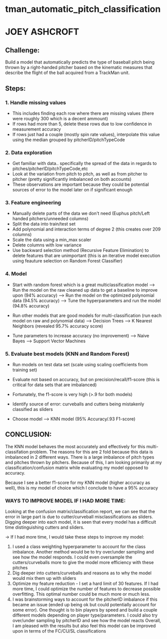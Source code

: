 # tman_automatic_pitch_classification
# JOEY ASHCROFT

## Challenge:
Build a model that automatically predicts the type of baseball pitch being thrown by a right-handed pitcher based on the kinematic measures that describe the flight of the ball acquired from a TrackMan unit. 

## Steps:
### 1. Handle missing values
- This includes finding each row where there are missing values (there were roughly 300 which is a decent ammount)
- If rows had more than 5, delete these rows due to low confidence in measurement accuracy
- If rows just had a couple (mostly spin rate values), interpolate this value using the median grouped by pitcherID/pitchTypeCode


### 2. Data exploration
- Get familiar with data.. specifically the spread of the data in regards to pitches/pitcherID/pitchTypeCode,etc
- Look at the variation from pitch to pitch, as well as from pitcher to pitcher (pretty significantly imbalanced on both accounts)
- These observations are important because they could be potential sources of error to the model later on if significant enough


### 3. Feature engineering
- Manually delete parts of the data we don't need (Euphus pitch/Left handed pitchers/unneeded columns)
- Split the data into train/test set
- Add polynomial and interaction terms of degree 2 (this creates over 209 columns)
- Scale the data using a min_max scaler
- Delete columns with low variance
- Use backward selection method (Recursive Feature Elimination) to delete features that are unimportant (this is an iterative model      execution using feauture selection on Random Forest Classifier)


### 4. Model
- Start with random forest which is a great multiclassification model
--> Run the model on the raw cleaned up data to get a baseline to improve upon (94% accuracy)
--> Run the model on the optimized polynomial data (94.5% accuracy)
--> Tune the hyperparameters and run the model (94.8% accuracy)

- Run other models that are good models for multi-classification (run each model on raw and polynomial data)
--> Decision Trees
--> K Nearest Neighbors (revealed 95.7% accuracy score)
- Tune parameters to increase accuracy (no improvement)
--> Naive Bayes
--> Support Vector Machines


### 5. Evaluate best models (KNN and Random Forest)
- Run models on test data set (scale using scaling coefficients from training set)
- Evaluate not based on accuracy, but on precision/recall/f1-score (this is critical for data sets that are imbalanced)
- Fortunately, the f1-score is very high (>.9 for both models)
- Identify source of error: curveballs and cutters being mistakenly classified as sliders

- Choose model --> KNN model (95% Accuracy/.93 F1-score)




## CONCLUSION:
The KNN model behaves the most accurately and effectively for this multi-classifation problem. The reasons for this are 2 fold because this data is imbalanced in 2 different ways. There is a large imbalance of pitch types and pitches thrown by pitchers. Because of this, I am looking primarily at my classification/confusion matrix while evaluating my model opposed to accuracy.

Because I see a better f1-score for my KNN model (higher accuracy as well), this is my model of choice which I conclude to have a 95% accuracy


### WAYS TO IMPROVE MODEL IF I HAD MORE TIME:
Looking at the confusion matrix/classification report, we can see that the error in large part is due to cutter/curveball misclassifications as sliders. Digging deeper into each model, it is seen that every model has a difficult time distinguishing cutters and sliders.

-> If I had more time, I would take these steps to improve my model:

1. I used a class weighting hyperparameter to account for the class imbalance. Another method would be to try over/under sampling and see how the model responds. I could even oversample the cutters/curveballs more to give the model more efficiency with these pitches
2. Dig deeper into cutters/curveballs and reasons as to why the model would mix them up with sliders
3. Optimize my feature reduction - I set a hard limit of 30 features. If I had more time, I could optimize the number of features to decrease possible overfitting. This optimal number could be much more or much less.
4. I was brainstorming ways to account for the pitcherID imbalance if this became an issue (ended up being ok but could potentially account for some error). One thought is to bin players by speed and build a couple different models depending on player type/parameters. I could also try over/under sampling by pitcherID and see how the model reacts
Overall, I am pleased with the results but also feel this model can be improved upon in terms of the FC/CU/SL classifications






